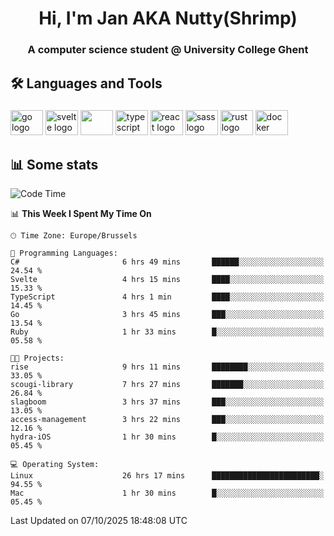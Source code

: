 <h1 align="center">Hi, I'm Jan AKA Nutty(Shrimp)</h1>
<h3 align="center">A computer science student @ University College Ghent</h3>

<h2 align="left">🛠️ Languages and Tools</h2>

###

<div align="left">
  <img src="https://cdn.jsdelivr.net/gh/devicons/devicon/icons/go/go-original.svg" height="40" width="52" alt="go logo"  />
  <img src="https://cdn.jsdelivr.net/gh/devicons/devicon@latest/icons/svelte/svelte-original.svg"  height="40" width="52" alt="svelte logo" />
  <img src="https://cdn.jsdelivr.net/gh/devicons/devicon@latest/icons/tailwindcss/tailwindcss-original.svg" height="40" width="52" />
  <img src="https://cdn.jsdelivr.net/gh/devicons/devicon/icons/typescript/typescript-original.svg" height="40" width="52" alt="typescript logo"  />
  <img src="https://cdn.jsdelivr.net/gh/devicons/devicon/icons/react/react-original.svg" height="40" width="52" alt="react logo"  />
  <img src="https://cdn.jsdelivr.net/gh/devicons/devicon/icons/sass/sass-original.svg" height="40" width="52" alt="sass logo"  />
  <img src="https://cdn.jsdelivr.net/gh/devicons/devicon@latest/icons/rust/rust-original.svg" height="40" width="52" alt="rust logo" />
  <img src="https://cdn.jsdelivr.net/gh/devicons/devicon/icons/docker/docker-original.svg" height="40" width="52" alt="docker logo"  />
</div>

<h2>📊 Some stats</h2>

<!--START_SECTION:waka-->
![Code Time](http://img.shields.io/badge/Code%20Time-6%2C351%20hrs%2023%20mins-blue)

📊 **This Week I Spent My Time On** 

```text
🕑︎ Time Zone: Europe/Brussels

💬 Programming Languages: 
C#                       6 hrs 49 mins       ██████░░░░░░░░░░░░░░░░░░░   24.54 % 
Svelte                   4 hrs 15 mins       ████░░░░░░░░░░░░░░░░░░░░░   15.33 % 
TypeScript               4 hrs 1 min         ████░░░░░░░░░░░░░░░░░░░░░   14.45 % 
Go                       3 hrs 45 mins       ███░░░░░░░░░░░░░░░░░░░░░░   13.54 % 
Ruby                     1 hr 33 mins        █░░░░░░░░░░░░░░░░░░░░░░░░   05.58 % 

🐱‍💻 Projects: 
rise                     9 hrs 11 mins       ████████░░░░░░░░░░░░░░░░░   33.05 % 
scougi-library           7 hrs 27 mins       ███████░░░░░░░░░░░░░░░░░░   26.84 % 
slagboom                 3 hrs 37 mins       ███░░░░░░░░░░░░░░░░░░░░░░   13.05 % 
access-management        3 hrs 22 mins       ███░░░░░░░░░░░░░░░░░░░░░░   12.16 % 
hydra-iOS                1 hr 30 mins        █░░░░░░░░░░░░░░░░░░░░░░░░   05.45 % 

💻 Operating System: 
Linux                    26 hrs 17 mins      ████████████████████████░   94.55 % 
Mac                      1 hr 30 mins        █░░░░░░░░░░░░░░░░░░░░░░░░   05.45 % 
```


 Last Updated on 07/10/2025 18:48:08 UTC
<!--END_SECTION:waka-->

